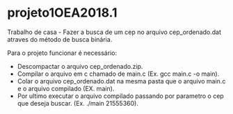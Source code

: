 # projeto1OEA2018.1
Trabalho de casa - Fazer a busca de um cep no arquivo cep_ordenado.dat atraves do método de busca binária.

Para o projeto funcionar é necessário: 
- Descompactar o arquivo cep_ordenado.zip.
- Compilar o arquivo em c chamado de main.c (Ex. gcc main.c -o main).
- Colar o arquivo cep_ordenado.dat na mesma pasta que o arquivo main.c e o arquivo compilado (EX. main).
- Por ultimo executar o arquivo compilado passando por parametro o cep que deseja buscar. (Ex. ./main 21555360).
